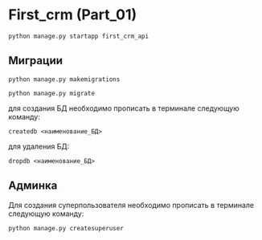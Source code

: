 # First_crm (Part_01)

`python manage.py startapp first_crm_api`

## Миграции

`python manage.py makemigrations
`

`python manage.py migrate`

для создания БД необходимо прописать в терминале следующую команду:

`createdb <наименование_БД>`

для удаления БД:

`dropdb <наименование_БД>`

## Админка

Для создания суперпользователя необходимо прописать в терминале следующую команду:

`python manage.py createsuperuser`
